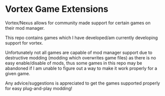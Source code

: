 # Vortex Game Extensions

Vortex/Nexus allows for community made support for certain games on their mod manager.

This repo contains games which I have developed/am currently developing support for vortex.

Unfortunately not all games are capable of mod manager support due to destructive modding (modding which overwrites game files) as there is no easy enable/disable of mods,
thus some games in this repo may be abandoned if I am unable to figure out a way to make it work properly for a given game.

Any advice/suggestions is appreciated to get the games supported properly for easy plug-and-play modding!
